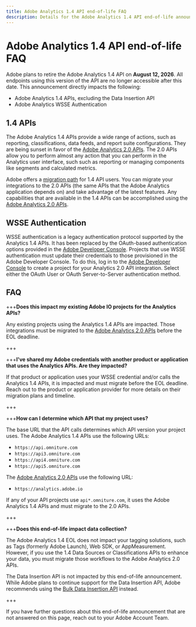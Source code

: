 ```yaml
---
title: Adobe Analytics 1.4 API end-of-life FAQ
description: Details for the Adobe Analytics 1.4 API end-of-life announcement.
---
```

# Adobe Analytics 1.4 API end-of-life FAQ

Adobe plans to retire the Adobe Analytics 1.4 API on **August 12, 2026**. All endpoints using this version of the API are no longer accessible after this date. This announcement directly impacts the following:

* Adobe Analytics 1.4 APIs, excluding the Data Insertion API
* Adobe Analytics WSSE Authentication

## 1.4 APIs

The Adobe Analytics 1.4 APIs provide a wide range of actions, such as reporting, classifications, data feeds, and report suite configurations. They are being sunset in favor of the [Adobe Analytics 2.0 APIs](https://developer.adobe.com/analytics-apis/docs/2.0/). The 2.0 APIs allow you to perform almost any action that you can perform in the Analytics user interface, such such as reporting or managing components like segments and calculated metrics.

Adobe offers a [migration path](https://developer.adobe.com/analytics-apis/docs/2.0/guides/migration/) for 1.4 API users. You can migrate your integrations to the 2.0 APIs (the same APIs that the Adobe Analytics application depends on) and take advantage of the latest features. Any capabilities that are available in the 1.4 APIs can be accomplished using the [Adobe Analytics 2.0 APIs](https://developer.adobe.com/analytics-apis/docs/2.0/).

## WSSE Authentication

WSSE authentication is a legacy authentication protocol supported by the Analytics 1.4 APIs. It has been replaced by the OAuth-based authentication options provided in the [Adobe Developer Console](https://developer.adobe.com/console/home). Projects that use WSSE authentication must update their credentials to those provisioned in the Adobe Developer Console. To do this, log in to the [Adobe Developer Console](https://developer.adobe.com/console/home) to create a project for your Analytics 2.0 API integration. Select either the OAuth User or OAuth Server-to-Server authentication method.

## FAQ

+++**Does this impact my existing Adobe IO projects for the Analytics APIs?**

Any existing projects using the Analytics 1.4 APIs are impacted. Those integrations must be migrated to the [Adobe Analytics 2.0 APIs](https://developer.adobe.com/analytics-apis/docs/2.0/) before the EOL deadline.

+++

+++**I've shared my Adobe credentials with another product or application that uses the Analytics APIs. Are they impacted?**

If that product or application uses your WSSE credential and/or calls the Analytics 1.4 APIs, it is impacted and must migrate before the EOL deadline. Reach out to the product or application provider for more details on their migration plans and timeline.

+++

+++**How can I determine which API that my project uses?**

The base URL that the API calls determines which API version your project uses. The Adobe Analytics 1.4 APIs use the following URLs:
* `https://api.omniture.com`
* `https://api3.omniture.com`
* `https://api4.omniture.com`
* `https://api5.omniture.com`

The [Adobe Analytics 2.0 APIs](https://developer.adobe.com/analytics-apis/docs/2.0/) use the following URL:

* `https://analytics.adobe.io`

If any of your API projects use `api*.omniture.com`, it uses the Adobe Analytics 1.4 APIs and must migrate to the 2.0 APIs.

+++

+++**Does this end-of-life impact data collection?**

The Adobe Analytics 1.4 EOL does not impact your tagging solutions, such as Tags (formerly Adobe Launch), Web SDK, or AppMeasurement. However, if you use the 1.4 Data Sources or Classifications APIs to enhance your data, you must migrate those workflows to the Adobe Analytics 2.0 APIs.

The Data Insertion API is not impacted by this end-of-life announcement. While Adobe plans to continue support for the Data Insertion API, Adobe recommends using the [Bulk Data Insertion API](https://developer.adobe.com/analytics-apis/docs/2.0/guides/endpoints/bulk-data-insertion/) instead.

+++

If you have further questions about this end-of-life announcement that are not answered on this page, reach out to your Adobe Account Team.

